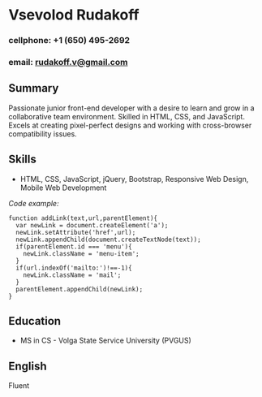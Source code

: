 # Vsevolod Rudakoff

### **cellphone:** +1 (650) 495-2692

### **email:** rudakoff.v@gmail.com

## Summary

Passionate junior front-end developer with a desire to learn and grow 
in a collaborative team environment. Skilled in HTML, CSS, and JavaScript. 
Excels at creating pixel-perfect designs and working with cross-browser compatibility issues.

## Skills

- HTML, CSS, JavaScript, jQuery, Bootstrap, Responsive Web Design, Mobile Web Development

_Code example:_

```
function addLink(text,url,parentElement){
  var newLink = document.createElement('a');
  newLink.setAttribute('href',url);
  newLink.appendChild(document.createTextNode(text));
  if(parentElement.id === 'menu'){
    newLink.className = 'menu-item';
  }
  if(url.indexOf('mailto:')!==-1){
    newLink.className = 'mail';
  }
  parentElement.appendChild(newLink);
}
```

## Education

- MS in CS - Volga State Service University (PVGUS)

## English

Fluent